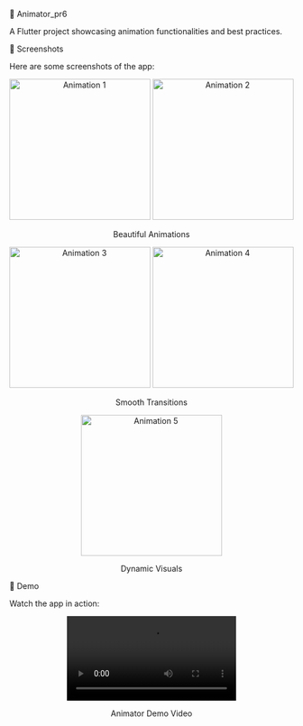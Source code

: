 🎨 Animator_pr6

A Flutter project showcasing animation functionalities and best practices.

📸 Screenshots

Here are some screenshots of the app:

<div align="center"> <img src="https://github.com/user-attachments/assets/d5ccdcc9-14e6-4095-8a79-3adac0790509" alt="Animation 1" width="250"/> <img src="https://github.com/user-attachments/assets/f4bdccb5-20ac-4ac9-9f0c-36bef40bdd83" alt="Animation 2" width="250"/> <p>Beautiful Animations</p> </div> <div align="center"> <img src="https://github.com/user-attachments/assets/0f3e9587-7675-49c7-8ae1-6995408d6fd3" alt="Animation 3" width="250"/> <img src="https://github.com/user-attachments/assets/7a70d59d-9364-4480-bcc4-4373f99ad51f" alt="Animation 4" width="250"/> <p>Smooth Transitions</p> </div> <div align="center"> <img src="https://github.com/user-attachments/assets/dec99cd5-785c-4b4c-9e8f-f9741e02e7b1" alt="Animation 5" width="250"/> <p>Dynamic Visuals</p> </div>


🎥 Demo

Watch the app in action:
<div align="center"> <video src="https://github.com/tvishabhatt/Animator_pr6/assets/122964289/a6b74fb9-0c90-4626-9c28-7e12d0f3e7ab" width="300" controls></video> <p>Animator Demo Video</p> </div>
